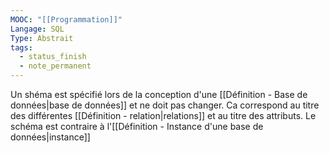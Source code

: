 ```yaml
---
MOOC: "[[Programmation]]"
Langage: SQL
Type: Abstrait
tags:
  - status_finish
  - note_permanent
---
```

Un shéma est spécifié lors de la conception d'une [[Définition - Base de données|base de données]] et ne doit pas changer.
Ca correspond au titre des différentes [[Définition - relation|relations]] et au titre des attributs.
Le schéma est contraire à l'[[Définition - Instance d'une base de données|instance]]